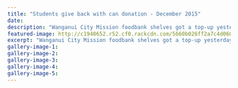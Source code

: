 ```yaml
---
title: "Students give back with can donation - December 2015"
date: 
description: "Wanganui City Mission foodbank shelves got a top-up yesterday thanks to donations from year 9 and 10 students at Wanganui High School, Wanganui Chronicle article on 4/12/15..."
featured-image: http://c1940652.r52.cf0.rackcdn.com/5660b026ff2a7c4d0600001f/City-Mission-food-bank-Y910-give-cans-4.12.15-chron.jpg
excerpt: "Wanganui City Mission foodbank shelves got a top-up yesterday thanks to donations from year 9 and 10 students at Wanganui High School."
gallery-image-1: 
gallery-image-2: 
gallery-image-3: 
gallery-image-4: 
gallery-image-5: 
---
```

